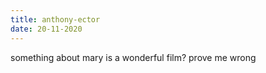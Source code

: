 ```yaml
---
title: anthony-ector 
date: 20-11-2020
---
```

something about mary is a wonderful film? prove me wrong
